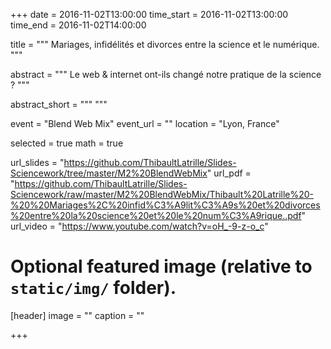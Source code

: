 +++
date = 2016-11-02T13:00:00
time_start = 2016-11-02T13:00:00
time_end = 2016-11-02T14:00:00

title = """
Mariages, infidélités et divorces entre la science et le numérique.
"""

abstract = """
Le web & internet ont-ils changé notre pratique de la science ?
"""

abstract_short = """
"""

event = "Blend Web Mix"
event_url = ""
location = "Lyon, France"

selected = true 
math = true

url_slides = "https://github.com/ThibaultLatrille/Slides-Sciencework/tree/master/M2%20BlendWebMix"
url_pdf = "https://github.com/ThibaultLatrille/Slides-Sciencework/raw/master/M2%20BlendWebMix/Thibault%20Latrille%20-%20%20Mariages%2C%20infid%C3%A9lit%C3%A9s%20et%20divorces%20entre%20la%20science%20et%20le%20num%C3%A9rique..pdf"
url_video = "https://www.youtube.com/watch?v=oH_-9-z-o_c"



# Optional featured image (relative to `static/img/` folder).
[header]
image = ""
caption = ""

+++
